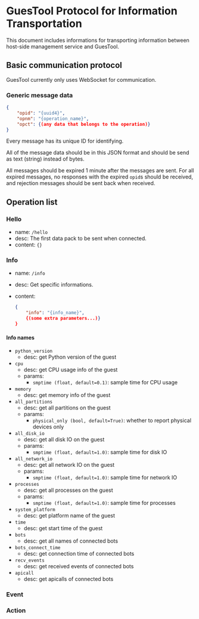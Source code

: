 # GuesTool Protocol for Information Transportation

This document includes informations for transporting information between host-side management service and GuesTool.

## Basic communication protocol

GuesTool currently only uses WebSocket for communication.

### Generic message data

```json
{
    "opid": "{uuid4}",
    "opnm": "{operation_name}",
    "opct": {(any data that belongs to the operation)}
}
```

Every message has its unique ID for identifying.

All of the message data should be in this JSON format and should be send as text (string) instead of bytes.

All messages should be expired 1 minute after the messages are sent. For all expired messages, no responses with the expired `opid`s should be received, and rejection messages should be sent back when received.

## Operation list

### Hello

- name: `/hello`
- desc: The first data pack to be sent when connected.
- content: `{}`

### Info

- name: `/info`
- desc: Get specific informations.
- content:

  ```json
  {
      "info": "{info_name}",
      {(some extra parameters...)}
  }
  ```

#### Info names

- `python_version`
  - desc: get Python version of the guest
- `cpu`
  - desc: get CPU usage info of the guest
  - params:
    - `smptime (float, default=0.1)`: sample time for CPU usage
- `memory`
  - desc: get memory info of the guest
- `all_partitions`
  - desc: get all partitions on the guest
  - params:
    - `physical_only (bool, default=True)`: whether to report physical devices only
- `all_disk_io`
  - desc: get all disk IO on the guest
  - params:
    - `smptime (float, default=1.0)`: sample time for disk IO
- `all_network_io`
  - desc: get all network IO on the guest
  - params:
    - `smptime (float, default=1.0)`: sample time for network IO
- `processes`
  - desc: get all processes on the guest
  - params:
    - `smptime (float, default=1.0)`: sample time for processes
- `system_platform`
  - desc: get platform name of the guest
- `time`
  - desc: get start time of the guest
- `bots`
  - desc: get all names of connected bots
- `bots_connect_time`
  - desc: get connection time of connected bots
- `recv_events`
  - desc: get received events of connected bots
- `apicall`
  - desc: get apicalls of connected bots

### Event

### Action
